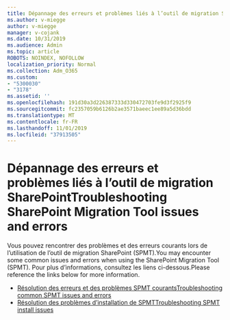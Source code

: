 ```yaml
---
title: Dépannage des erreurs et problèmes liés à l’outil de migration SharePoint
ms.author: v-miegge
author: v-miegge
manager: v-cojank
ms.date: 10/31/2019
ms.audience: Admin
ms.topic: article
ROBOTS: NOINDEX, NOFOLLOW
localization_priority: Normal
ms.collection: Adm_O365
ms.custom:
- "5300030"
- "3178"
ms.assetid: ''
ms.openlocfilehash: 191d30a3d226387333d330472703fe9d3f2925f9
ms.sourcegitcommit: fc2357059b6126b2ae3571baeec1ee89a5d36bdd
ms.translationtype: MT
ms.contentlocale: fr-FR
ms.lasthandoff: 11/01/2019
ms.locfileid: "37913505"
---
```

# <a name="troubleshooting-sharepoint-migration-tool-issues-and-errors"></a><span data-ttu-id="4c3e2-102">Dépannage des erreurs et problèmes liés à l’outil de migration SharePoint</span><span class="sxs-lookup"><span data-stu-id="4c3e2-102">Troubleshooting SharePoint Migration Tool issues and errors</span></span>

<span data-ttu-id="4c3e2-103">Vous pouvez rencontrer des problèmes et des erreurs courants lors de l’utilisation de l’outil de migration SharePoint (SPMT).</span><span class="sxs-lookup"><span data-stu-id="4c3e2-103">You may encounter some common issues and errors when using the SharePoint Migration Tool (SPMT).</span></span> <span data-ttu-id="4c3e2-104">Pour plus d’informations, consultez les liens ci-dessous.</span><span class="sxs-lookup"><span data-stu-id="4c3e2-104">Please reference the links below for more information.</span></span>

* [<span data-ttu-id="4c3e2-105">Résolution des erreurs et des problèmes SPMT courants</span><span class="sxs-lookup"><span data-stu-id="4c3e2-105">Troubleshooting common SPMT issues and errors</span></span>](https://docs.microsoft.com/sharepointmigration/troubleshooting-common-spmt-issues)
* [<span data-ttu-id="4c3e2-106">Résolution des problèmes d’installation de SPMT</span><span class="sxs-lookup"><span data-stu-id="4c3e2-106">Troubleshooting SPMT install issues</span></span>](https://docs.microsoft.com/sharepointmigration/spmt-install-issues)